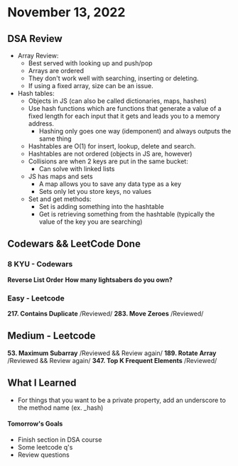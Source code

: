 # November 13, 2022 

## DSA Review
- Array Review:
    - Best served with looking up and push/pop
    - Arrays are ordered
    - They don't work well with searching, inserting or deleting.
    - If using a fixed array, size can be an issue.
- Hash tables:
    - Objects in JS (can also be called dictionaries, maps, hashes)
    - Use hash functions which are functions that generate a value of a fixed length for each input that it gets and leads you to a memory address.
        - Hashing only goes one way (idemponent) and always outputs the same thing
    - Hashtables are O(1) for insert, lookup, delete and search.
    - Hashtables are not ordered (objects in JS are, however)
    - Collisions are when 2 keys are put in the same bucket:
        - Can solve with linked lists
    - JS has maps and sets
        - A map allows you to save any data type as a key
        - Sets only let you store keys, no values
    - Set and get methods:
        - Set is adding something into the hashtable
        - Get is retrieving something from the hashtable (typically the value of the key you are searching)
    

## Codewars && LeetCode Done

### 8 KYU - Codewars
**Reverse List Order**
**How many lightsabers do you own?**


### Easy - Leetcode
**217. Contains Duplicate** /Reviewed/
**283. Move Zeroes** /Reviewed/

## Medium - Leetcode
**53. Maximum Subarray** /Reviewed && Review again/
**189. Rotate Array** /Reviewed && Review again/
**347. Top K Frequent Elements** /Reviewed/

## What I Learned
- For things that you want to be a private property, add an underscore to the method name (ex. _hash)

#### Tomorrow's Goals
- Finish section in DSA course
- Some leetcode q's
- Review questions